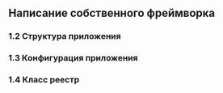 <h2>Написание собственного фреймворка</h2>

<h3><span>1.2</span> Структура приложения</h3>
<h3><span>1.3</span> Конфигурация приложения</h3>
<h3><span>1.4</span> Класс реестр</h3>
